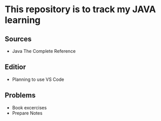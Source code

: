 # This repository is to track my JAVA learning

## Sources
* Java The Complete Reference

## Editior
* Planning to use VS Code

## Problems
* Book excercises
* Prepare Notes

